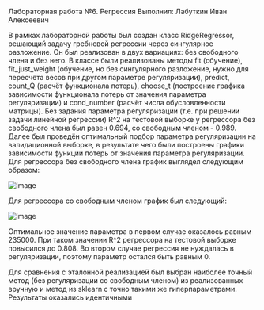 Лабораторная работа №6. Регрессия
Выполнил: Лабуткин Иван Алексеевич

В рамках лабораторной работы был создан класс RidgeRegressor, решающий задачу гребневой регрессии через сингулярное разложение. Он был реализован в двух вариациях: без свободного члена и без него. В классе были реализованы методы fit (обучение), fit_just_weight (обучение, но без сингулярного разложение, нужно для пересчёта весов при другом параметре регуляризации), predict, count_Q (расчёт функционала потерь), choose_t (построение графика зависимости функционала потерь от значения параметра регуляризации) и cond_number (расчёт числа обусловленности матрицы).
Без задания параметра регуляризации (т.е. при решении задачи линейной регрессии) R^2 на тестовой выборке у регрессора без свободного члена был равен 0.694, со свободным членом - 0.989. Далее был проведён оптимальный подбор параметра регуляризации на валидационной выборке, в результате чего были построены графики зависимости функции потерь от значения параметра регуляризации.
Для регрессора без свободного члена график выглядел следующим образом:

![image](https://github.com/user-attachments/assets/3ae1488d-958d-4881-9ce6-23b82e833edf)

Для регрессора со свободным членом график был следующий:

![image](https://github.com/user-attachments/assets/7da2a949-ae05-4f06-afeb-66614db6cca6)

Оптимальное значение параметра в первом случае оказалось равным 235000. При таком значении R^2 регрессора на тестовой выборке повысился до 0.808.
Во втором случае регрессия не нуждалась в регуляризации, поэтому параметр остался быть равным 0.

Для сравнения с эталонной реализацией был выбран наиболее точный метод (без регуляризации со свободным членом) из реализованных вручную и метод из sklearn с точно такими же гиперпараметрами. Результаты оказались идентичными


